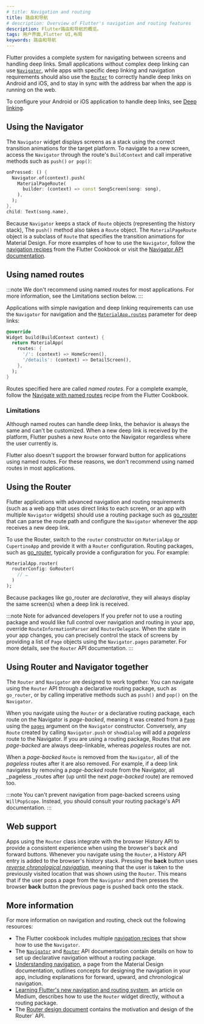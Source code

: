 ```yaml
---
# title: Navigation and routing
title: 路由和导航
# description: Overview of Flutter's navigation and routing features
description: Flutter路由和导航的概览。
tags: 用户界面,Flutter UI,布局
keywords: 路由和导航
---
```


Flutter provides a complete system for navigating between screens and handling
deep links. Small applications without complex deep linking can use
[`Navigator`][], while apps with specific deep linking and navigation
requirements should also use the [`Router`][] to correctly handle deep links on
Android and iOS, and to stay in sync with the address bar when the app is
running on the web.

To configure your Android or iOS application to handle deep links, see 
[Deep linking][].

## Using the Navigator

The `Navigator` widget displays screens as a stack using the correct transition
animations for the target platform. To navigate to a new screen, access the
`Navigator` through the route's `BuildContext` and call imperative methods such
as `push()` `or pop()`:

```dart
onPressed: () {
  Navigator.of(context).push(
    MaterialPageRoute(
      builder: (context) => const SongScreen(song: song),
    ),
  );
},
child: Text(song.name),
```


Because `Navigator` keeps a stack of `Route` objects (representing the history
stack), The `push()` method also takes a `Route` object. The `MaterialPageRoute`
object is a subclass of `Route` that specifies the transition animations for
Material Design. For more examples of how to use the `Navigator`, follow the
[navigation recipes][] from the Flutter Cookbook or visit the [Navigator API
documentation][`Navigator`].

## Using named routes

:::note
We don't recommend using named routes for most applications.
For more information, see the Limitations section below.
:::

Applications with simple navigation and deep linking requirements can use the
`Navigator` for navigation and the [`MaterialApp.routes`][] parameter for deep
links:

```dart
@override
Widget build(BuildContext context) {
  return MaterialApp(
    routes: {
      '/': (context) => HomeScreen(),
      '/details': (context) => DetailScreen(),
    },
  );
}
```

Routes specified here are called _named routes_. For a complete example, follow
the [Navigate with named routes][] recipe from the Flutter Cookbook.


### Limitations

Although named routes can handle deep links, the behavior is always the same and
can't be customized. When a new deep link is received by the platform, Flutter
pushes a new `Route` onto the Navigator regardless where the user currently is.

Flutter also doesn't support the browser forward button for applications using
named routes. For these reasons, we don't recommend using named routes in most
applications.

## Using the Router

Flutter applications with advanced navigation and routing requirements (such as
a web app that uses direct links to each screen, or an app with multiple
`Navigator` widgets) should use a routing package such as [go_router][] that can
parse the route path and configure the `Navigator` whenever the app receives a
new deep link.

To use the Router, switch to the `router` constructor on `MaterialApp` or
`CupertinoApp` and provide it with a `Router` configuration. Routing packages,
such as [go_router][], typically provide a
configuration for you. For example:

```dart
MaterialApp.router(
  routerConfig: GoRouter(
    // …
  )
);
```

Because packages like go_router are _declarative_, they will always display the
same screen(s) when a deep link is received.


:::note Note for advanced developers
If you prefer not to use a routing package
and would like full control over navigation and routing in your app, override
`RouteInformationParser` and `RouterDelegate`. When the state in your app
changes, you can precisely control the stack of screens by providing a list of
`Page` objects using the `Navigator.pages` parameter. For more details, see the
`Router` API documentation.
:::

## Using Router and Navigator together

The `Router` and `Navigator` are designed to work together. You can navigate
using the `Router` API through a declarative routing package, such as
`go_router`, or by calling imperative methods such as `push()` and `pop()` on
the `Navigator`.

When you navigate using the `Router` or a declarative routing package, each
route on the Navigator is _page-backed_, meaning it was created from a
[`Page`][] using the [`pages`][]
argument on the `Navigator` constructor. Conversely, any `Route`
created by calling `Navigator.push` or `showDialog` will add a _pageless_
route to the Navigator. If you are using a routing package, Routes that are
_page-backed_ are always deep-linkable, whereas _pageless_ routes
are not.

When a _page-backed_ `Route` is removed from the `Navigator`, all of the
_pageless_ routes after it are also removed. For example, if a deep link
navigates by removing a _page-backed_ route from the Navigator, all _pageless
_routes after (up until the next _page-backed_ route) are removed too.

:::note
You can't prevent navigation from page-backed screens using `WillPopScope`.
Instead, you should consult your routing package's API documentation.
:::

## Web support

Apps using the `Router` class integrate with the browser History API to provide
a consistent experience when using the browser's back and forward buttons.
Whenever you navigate using the `Router`, a History API entry is added to the
browser's history stack. Pressing the **back** button uses _[reverse
chronological navigation][]_, meaning that the user is taken to the previously
visited location that was shown using the `Router`. This means that if the user
pops a page from the `Navigator` and then presses the browser **back** button
the previous page is pushed back onto the stack.

## More information

For more information on navigation and routing, check out the following
resources:

* The Flutter cookbook includes multiple [navigation recipes][] that show how to
  use the `Navigator`.
* The [`Navigator`][] and [`Router`][] API documentation contain details on how
  to set up declarative navigation without a routing package.
* [Understanding navigation][], a page from the Material Design documentation,
  outlines concepts for designing the navigation in your app, including
  explanations for forward, upward, and chronological navigation.
* [Learning Flutter's new navigation and routing system][], an article on
  Medium, describes how to use the `Router` widget directly, without
  a routing package.
* The [Router design document][] contains the motivation and design of the
  Router` API.

[`Navigator`]: {{site.api}}/flutter/widgets/Navigator-class.html
[`Router`]: {{site.api}}/flutter/widgets/Router-class.html
[Deep linking]: /ui/navigation/deep-linking
[navigation recipes]: /cookbook#navigation
[`MaterialApp.routes`]: {{site.api}}/flutter/material/MaterialApp/routes.html
[Navigate with named routes]: /cookbook/navigation/named-routes
[go_router]: {{site.pub}}/packages/go_router
[`Page`]: {{site.api}}/flutter/widgets/Page-class.html
[`pages`]: {{site.api}}/flutter/widgets/Navigator/pages.html
[reverse chronological navigation]: https://material.io/design/navigation/understanding-navigation.html#reverse-navigation
[Understanding navigation]: https://material.io/design/navigation/understanding-navigation.html
[Learning Flutter's new navigation and routing system]: {{site.medium}}/flutter/learning-flutters-new-navigation-and-routing-system-7c9068155ade
[Router design document]: {{site.main-url}}/go/navigator-with-router
